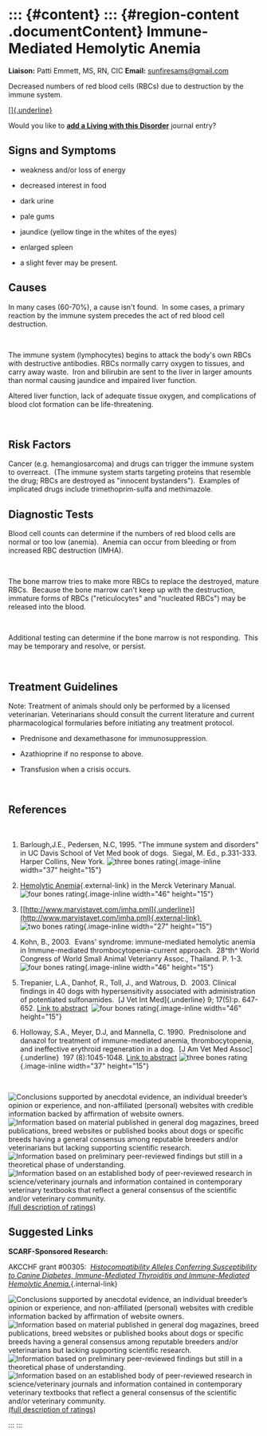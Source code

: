 ::: {#content}
::: {#region-content .documentContent}
Immune-Mediated Hemolytic Anemia
================================

**Liaison:** Patti Emmett, MS, RN, CIC **Email:**
<sunfiresams@gmail.com>

<div>

Decreased numbers of red blood cells (RBCs) due to destruction by the
immune system.

[[]{.underline}](mailto:sunfiresams@bigfoot.com)

</div>

Would you like to **[add a Living with this
Disorder](immune-mediated-hemolytic-anemia/addliving_form.html)**
journal entry?

Signs and Symptoms
------------------

-   <div>

    weakness and/or loss of energy

    </div>

-   <div>

    decreased interest in food

    </div>

-   <div>

    dark urine

    </div>

-   <div>

    pale gums

    </div>

-   <div>

    jaundice (yellow tinge in the whites of the eyes)

    </div>

-   <div>

    enlarged spleen

    </div>

-   <div>

    a slight fever may be present.

    </div>

Causes
------

In many cases (60-70%), a cause isn\'t found.  In some cases, a primary
reaction by the immune system precedes the act of red blood cell
destruction. 

 

The immune system (lymphocytes) begins to attack the body\'s own RBCs
with destructive antibodies. RBCs normally carry oxygen to tissues, and
carry away waste.  Iron and bilirubin are sent to the liver in larger
amounts than normal causing jaundice and impaired liver function. 

Altered liver function, lack of adequate tissue oxygen, and
complications of blood clot formation can be life-threatening.

 

Risk Factors
------------

Cancer (e.g. hemangiosarcoma) and drugs can trigger the immune system to
overreact.  (The immune system starts targeting proteins that resemble
the drug; RBCs are destroyed as \"innocent bystanders\").  Examples of
implicated drugs include trimethoprim-sulfa and methimazole.

Diagnostic Tests
----------------

Blood cell counts can determine if the numbers of red blood cells are
normal or too low (anemia).  Anemia can occur from bleeding or from
increased RBC destruction (IMHA).

 

The bone marrow tries to make more RBCs to replace the destroyed, mature
RBCs.  Because the bone marrow can\'t keep up with the destruction,
immature forms of RBCs (\"reticulocytes\" and \"nucleated RBCs\") may be
released into the blood.

 

Additional testing can determine if the bone marrow is not responding. 
This may be temporary and resolve, or persist.

 

Treatment Guidelines
--------------------

Note: Treatment of animals should only be performed by a licensed
veterinarian. Veterinarians should consult the current literature and
current pharmacological formularies before initiating any treatment
protocol.

-   <div>

    Prednisone and dexamethasone for immunosuppression.

    </div>

-   <div>

    Azathioprine if no response to above.

    </div>

-   <div>

    Transfusion when a crisis occurs.

    </div>

 

References
----------

 

1.  <div>

    Barlough,J.E., Pedersen, N.C, 1995. \"The immune system and
    disorders\" in UC Davis School of Vet Med book of dogs.  Siegal, M.
    Ed., p.331-333. Harper Collins, New York. ![three bones
    rating](images/disorder-images/3-bones.gif){.image-inline width="37"
    height="15"}

    </div>

2.  <div>

    [Hemolytic
    Anemia](http://www.merckvetmanual.com/mvm/circulatory_system/anemia/hemolytic_anemia.html?qt=immune%20mediated%20anemia&alt=sh){.external-link}
    in the Merck Veterinary Manual.  ![four bones
    rating](images/disorder-images/4-bones.gif){.image-inline width="46"
    height="15"}

    </div>

3.  [[http://www.marvistavet.com/imha.pml]{.underline}](http://www.marvistavet.com/imha.pml){.external-link} 
    ![two bones
    rating](images/disorder-images/2-bones.gif){.image-inline width="27"
    height="15"}

4.  Kohn, B., 2003.  Evans' syndrome: immune-mediated hemolytic anemia
    in Immune-mediated thrombocytopenia-current approach.  28^th^ World
    Congress of World Small Animal Veterianry Assoc., Thailand. P. 1-3. 
    ![four bones
    rating](images/disorder-images/4-bones.gif){.image-inline width="46"
    height="15"}

5.  Trepanier, L.A., Danhof, R., Toll, J., and Watrous, D.  2003.
    Clinical findings in 40 dogs with hypersensitivity associated with
    administration of potentiated sulfonamides.  [J Vet Int
    Med]{.underline} 9; 17(5):p. 647-652. [Link to
    abstract](http://www.ncbi.nlm.nih.gov/entrez/query.fcgi?db=pubmed&cmd=Retrieve&dopt=AbstractPlus&list_uids=14529130&query_hl=5&itool=pubmed_docsum) 
    ![four bones
    rating](images/disorder-images/4-bones.gif){.image-inline width="46"
    height="15"}

6.  Holloway, S.A., Meyer, D.J, and Mannella, C. 1990.  Prednisolone and
    danazol for treatment of immune-mediated anemia, thrombocytopenia,
    and ineffective erythroid regeneration in a dog.  [J Am Vet Med
    Assoc]{.underline}  197 (8):1045-1048. [Link to
    abstract](http://www.ncbi.nlm.nih.gov/entrez/query.fcgi?db=pubmed&cmd=Retrieve&dopt=AbstractPlus&list_uids=2243038&query_hl=7&itool=pubmed_docsum) ![three
    bones rating](images/disorder-images/3-bones.gif){.image-inline
    width="37" height="15"}

     

<div>

![](immune-mediated-hemolytic-anemia/bone.gif "Conclusions supported by anecdotal evidence, an individual breeder’s opinion or experience, and non-affiliated (personal) websites with credible information backed by affirmation of website owners.")
![](immune-mediated-hemolytic-anemia/2-bones.gif "Information based on material published in general dog magazines, breed publications, breed websites or published books about dogs or specific breeds  having a general consensus among reputable breeders and/or veterinarians but lacking supporting scientific research.")
![](immune-mediated-hemolytic-anemia/3-bones.gif "Information based on preliminary peer-reviewed findings but still in a theoretical phase of understanding.")
![](immune-mediated-hemolytic-anemia/4-bones.gif "Information based on an established body of peer-reviewed research in science/veterinary journals and information contained in contemporary veterinary textbooks that reflect a general consensus of the scientific and/or veterinary community.")
[(full description of ratings)](ratings-what-do-they-mean.html)

</div>

Suggested Links
---------------

**SCARF-Sponsored Research:**

AKCCHF grant \#00305:  [*Histocompatibility Alleles Conferring
Susceptibility to Canine Diabetes, Immune-Mediated Thyroiditis and
Immune-Mediated Hemolytic
Anemia.*](../research/current-research-studies/akcchf-grant-305/akcchf-grant-305-complete.html "AKCCHF grant #00305 complete"){.internal-link}

<div>

![](immune-mediated-hemolytic-anemia/bone.gif "Conclusions supported by anecdotal evidence, an individual breeder’s opinion or experience, and non-affiliated (personal) websites with credible information backed by affirmation of website owners.")
![](immune-mediated-hemolytic-anemia/2-bones.gif "Information based on material published in general dog magazines, breed publications, breed websites or published books about dogs or specific breeds  having a general consensus among reputable breeders and/or veterinarians but lacking supporting scientific research.")
![](immune-mediated-hemolytic-anemia/3-bones.gif "Information based on preliminary peer-reviewed findings but still in a theoretical phase of understanding.")
![](immune-mediated-hemolytic-anemia/4-bones.gif "Information based on an established body of peer-reviewed research in science/veterinary journals and information contained in contemporary veterinary textbooks that reflect a general consensus of the scientific and/or veterinary community.")
[(full description of ratings)](ratings-what-do-they-mean.html)

</div>
:::
:::
